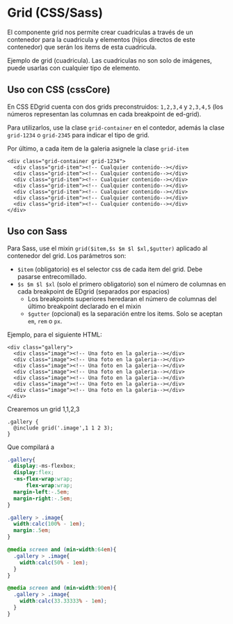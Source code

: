 # Grid (CSS/Sass)
El componente grid nos permite crear cuadriculas a través de un contenedor para la cuadricula y elementos (hijos directos de este contenedor) que serán los items de esta cuadricula.

Ejemplo de grid (cuadricula). Las cuadriculas no son solo de imágenes, puede usarlas con cualquier tipo de elemento.

## Uso con CSS (cssCore)
En CSS EDgrid cuenta con dos grids preconstruidos: `1,2,3,4` y `2,3,4,5` (los números representan las columnas en cada breakpoint de ed-grid).

Para utilizarlos, use la clase `grid-container` en el contedor, además la clase `grid-1234` o `grid-2345` para indicar el tipo de grid.

Por último, a cada item de la galeria asignele la clase `grid-item`

```markup
<div class="grid-container grid-1234">
  <div class="grid-item"><!-- Cualquier contenido--></div>
  <div class="grid-item"><!-- Cualquier contenido--></div>
  <div class="grid-item"><!-- Cualquier contenido--></div>
  <div class="grid-item"><!-- Cualquier contenido--></div>
  <div class="grid-item"><!-- Cualquier contenido--></div>
  <div class="grid-item"><!-- Cualquier contenido--></div>
  <div class="grid-item"><!-- Cualquier contenido--></div>
</div>
```

## Uso con Sass
Para Sass, use el mixin `grid($item,$s $m $l $xl,$gutter)` aplicado al contenedor del grid. Los parámetros son:

* `$item` (obligatorio) es el selector css de cada item del grid. Debe pasarse entrecomillado.
* `$s $m $l $xl` (solo el primero obligatorio) son el número de columnas en cada breakpoint de EDgrid (separados por espacios)
  - Los breakpoints superiores heredaran el número de columnas del último breakpoint declarado en el mixin
  - `$gutter` (opcional) es la separación entre los items. Solo se aceptan `em`, `rem` o `px`.

Ejemplo, para el siguiente HTML:

```markup
<div class="gallery">
  <div class="image"><!-- Una foto en la galeria--></div>
  <div class="image"><!-- Una foto en la galeria--></div>
  <div class="image"><!-- Una foto en la galeria--></div>
  <div class="image"><!-- Una foto en la galeria--></div>
  <div class="image"><!-- Una foto en la galeria--></div>
  <div class="image"><!-- Una foto en la galeria--></div>
  <div class="image"><!-- Una foto en la galeria--></div>
</div>
```

Crearemos un grid 1,1,2,3

```markup
.gallery {
  @include grid('.image',1 1 2 3);
}
```

Que compilará a
```scss
.gallery{
  display:-ms-flexbox;
  display:flex;
  -ms-flex-wrap:wrap;
      flex-wrap:wrap;
  margin-left:-.5em;
  margin-right:-.5em;
}

.gallery > .image{
  width:calc(100% - 1em);
  margin:.5em;
}

@media screen and (min-width:64em){
  .gallery > .image{
    width:calc(50% - 1em);
  }
}

@media screen and (min-width:90em){
  .gallery > .image{
    width:calc(33.33333% - 1em);
  }
}
```
